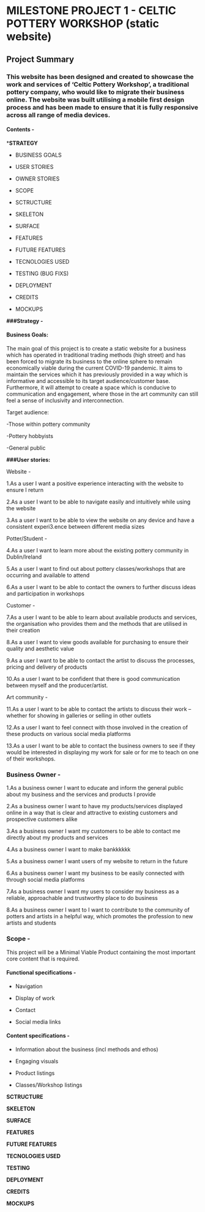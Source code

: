 # MILESTONE PROJECT 1 - CELTIC POTTERY WORKSHOP (static website) 


## Project Summary 

### This website has been designed and created to showcase the work and services of ‘Celtic Pottery Workshop’, a traditional pottery company, who would like to migrate their business online.  The website was built utilising a mobile first design process and has been made to ensure that it is fully responsive across all range of media devices.  

#### Contents -  


***STRATEGY** 

* BUSINESS GOALS 

* USER STORIES 

* OWNER STORIES 

* SCOPE 

* SCTRUCTURE 

* SKELETON 

* SURFACE 

* FEATURES 

* FUTURE FEATURES 

* TECNOLOGIES USED 

* TESTING (BUG FIXS) 

* DEPLOYMENT 

* CREDITS 

* MOCKUPS 

**###Strategy -**

#### Business Goals:  

The main goal of this project is to create a static website for a business which has operated in traditional trading methods (high street) and has been forced to migrate its business to the online sphere to remain economically viable during the current COVID-19 pandemic.  It aims to maintain the services which it has previously provided in a way which is informative and accessible to its target audience/customer base. Furthermore, it will attempt to create a space which is conducive to communication and engagement, where those in the art community can still feel a sense of inclusivity and interconnection. 

Target audience:  

-Those within pottery community 

-Pottery hobbyists 

-General public 

 

**###User stories:**

Website - 

1.As a user I want a positive experience interacting with the website to ensure I return 

2.As a user I want to be able to navigate easily and intuitively while using the website  

3.As a user I want to be able to view the website on any device and have a consistent experi3.ence between different media sizes 

Potter/Student -  

4.As a user I want to learn more about the existing pottery community in Dublin/Ireland 

5.As a user I want to find out about pottery classes/workshops that are occurring and available to attend 

6.As a user I want to be able to contact the owners to further discuss ideas and participation in workshops 

Customer -  

7.As a user I want to be able to learn about available products and services, the organisation who provides them and the methods that are utilised in their creation 

8.As a user I want to view goods available for purchasing to ensure their quality and aesthetic value 

9.As a user I want to be able to contact the artist to discuss the processes, pricing and delivery of products 

10.As a user I want to be confident that there is good communication between myself and the producer/artist.  

Art community -  

 11.As a user I want to be able to contact the artists to discuss their work – whether for showing in galleries or selling in other outlets 

12.As a user I want to feel connect with those involved in the creation of these products on various social media platforms 

13.As a user I want to be able to contact the business owners to see if they would be interested in displaying my work for sale or for me to teach on one of their workshops.  

### Business Owner -  

1.As a business owner I want to educate and inform the general public about my business and the services and products I provide 

2.As a business owner I want to have my products/services displayed online in a way that is clear and attractive to existing customers and prospective customers alike 

3.As a business owner I want my customers to be able to contact me directly about my products and services 

4.As a business owner I want to make bankkkkkk 

5.As a business owner I want users of my website to return in the future 

6.As a business owner I want my business to be easily connected with through social media platforms 

7.As a business owner I want my users to consider my business as a reliable, approachable and trustworthy place to do business 

8.As a business owner I want to I want to contribute to the community of potters and artists in a helpful way, which promotes the profession to new artists and students 

### **Scope -** 

This project will be a Minimal Viable Product containing the most important core content that is required.  


#### Functional specifications -  

* Navigation 

* Display of work 

* Contact 

* Social media links 

#### Content specifications -  

* Information about the business (incl methods and ethos) 

* Engaging visuals  

* Product listings 

* Classes/Workshop listings 


**SCTRUCTURE** 

**SKELETON** 



**SURFACE** 

**FEATURES** 

**FUTURE FEATURES** 

**TECNOLOGIES USED** 

**TESTING**

**DEPLOYMENT** 

**CREDITS** 

**MOCKUPS** 